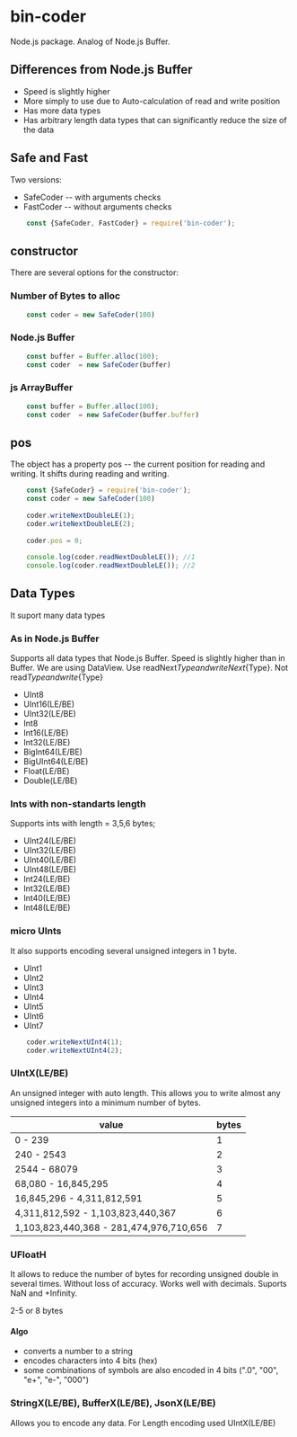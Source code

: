 # bin-coder
Node.js package. Analog of Node.js Buffer.

## Differences from Node.js Buffer
* Speed is slightly higher
* More simply to use due to Auto-calculation of read and write position
* Has more data types
* Has arbitrary length data types that can significantly reduce the size of the data


## Safe and Fast
Two versions:
* SafeCoder -- with arguments checks
* FastCoder -- without arguments checks

```js
	const {SafeCoder, FastCoder} = require('bin-coder');
```
## constructor
There are several options for the constructor:

### Number of Bytes to alloc
```js
	const coder = new SafeCoder(100)
```

### Node.js Buffer
```js
	const buffer = Buffer.alloc(100);
	const coder  = new SafeCoder(buffer)
```

### js ArrayBuffer
```js
	const buffer = Buffer.alloc(100);
	const coder  = new SafeCoder(buffer.buffer)
```

## pos
The object has a property pos -- the current position for reading and writing. It shifts during reading and writing.

```js
	const {SafeCoder} = require('bin-coder');
	const coder = new SafeCoder(100)
	
	coder.writeNextDoubleLE(1);
	coder.writeNextDoubleLE(2);
	
	coder.pos = 0;
	
	console.log(coder.readNextDoubleLE()); //1
	console.log(coder.readNextDoubleLE()); //2	
```

## Data Types
It suport many data types

### As in Node.js Buffer
Supports all data types that Node.js Buffer. 
Speed is slightly higher than in Buffer. We are using DataView.
Use readNext${Type} and writeNext${Type}. Not read${Type} and write${Type} 

* UInt8
* UInt16(LE/BE)
* UInt32(LE/BE)
* Int8
* Int16(LE/BE)
* Int32(LE/BE)
* BigInt64(LE/BE)
* BigUInt64(LE/BE)
* Float(LE/BE)
* Double(LE/BE)

### Ints with non-standarts length
Supports ints with length = 3,5,6 bytes;

* UInt24(LE/BE)
* UInt32(LE/BE)
* UInt40(LE/BE)
* UInt48(LE/BE)
* Int24(LE/BE)
* Int32(LE/BE)
* Int40(LE/BE)
* Int48(LE/BE)

### micro UInts
It also supports encoding several unsigned integers in 1 byte.

* UInt1
* UInt2
* UInt3
* UInt4
* UInt5
* UInt6
* UInt7

```js
	coder.writeNextUInt4(1);
	coder.writeNextUInt4(2);
```

### UIntX(LE/BE)
An unsigned integer with auto length. 
This allows you to write almost any unsigned integers into a minimum number of bytes.

| value | bytes |
|----------|----------|
| 0 - 239          							| 1 |
| 240 - 2543       							| 2 |
| 2544 - 68079                    			| 3 |
| 68,080 - 16,845,295             			| 4 |
| 16,845,296 - 4,311,812,591       			| 5 |
| 4,311,812,592 - 1,103,823,440,367     	| 6 |
| 1,103,823,440,368 - 281,474,976,710,656 	| 7 |
  
### UFloatH
It allows to reduce the number of bytes for recording unsigned double in several times.
Without loss of accuracy. Works well with decimals. Suports NaN and +Infinity.

2-5 or 8 bytes

#### Algo
* converts a number to a string
* encodes characters into 4 bits (hex)
* some combinations of symbols are also encoded in 4 bits (".0", "00", "e+", "e-", "000")

### StringX(LE/BE), BufferX(LE/BE), JsonX(LE/BE) 
Allows you to encode any data. For Length encoding used UIntX(LE/BE)